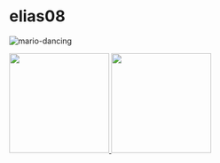 # elias08


![mario-dancing](https://user-images.githubusercontent.com/112342764/218348478-d37e201f-6f2b-4a61-b5ac-62547c38def8.gif)


<a href="https://github.com/EliasBRodrigues">
<img height="180em" src="https://github-readme-stats.vercel.app/api/top-langs/?username=EliasBRodrigues&layout=compact&langs_count=7&theme=dark"/>
<img height="180em" src="https://github-readme-stats.vercel.app/api?username=EliasBRodrigues&show_icons=true&theme=dark&include_all_commits=true&count_private=true"/>
